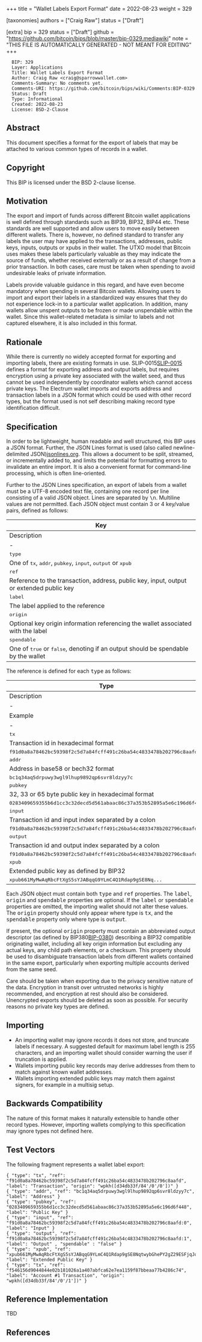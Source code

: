 
+++
title = "Wallet Labels Export Format"
date = 2022-08-23
weight = 329

[taxonomies]
authors = ["Craig Raw"]
status = ["Draft"]

[extra]
bip = 329
status = ["Draft"]
github = "https://github.com/bitcoin/bips/blob/master/bip-0329.mediawiki"
note = "THIS FILE IS AUTOMATICALLY GENERATED - NOT MEANT FOR EDITING"
+++

```
  BIP: 329
  Layer: Applications
  Title: Wallet Labels Export Format
  Author: Craig Raw <craig@sparrowwallet.com>
  Comments-Summary: No comments yet.
  Comments-URI: https://github.com/bitcoin/bips/wiki/Comments:BIP-0329
  Status: Draft
  Type: Informational
  Created: 2022-08-23
  License: BSD-2-Clause
```

<h2>Abstract</h2>


This document specifies a format for the export of labels that may be attached to various common types of records in a wallet.

<h2>Copyright</h2>


This BIP is licensed under the BSD 2-clause license.

<h2>Motivation</h2>


The export and import of funds across different Bitcoin wallet applications is well defined through standards such as BIP39, BIP32, BIP44 etc.
These standards are well supported and allow users to move easily between different wallets.
There is, however, no defined standard to transfer any labels the user may have applied to the transactions, addresses, public keys, inputs, outputs or xpubs in their wallet.
The UTXO model that Bitcoin uses makes these labels particularly valuable as they may indicate the source of funds, whether received externally or as a result of change from a prior transaction.
In both cases, care must be taken when spending to avoid undesirable leaks of private information.

Labels provide valuable guidance in this regard, and have even become mandatory when spending in several Bitcoin wallets.
Allowing users to import and export their labels in a standardized way ensures that they do not experience lock-in to a particular wallet application.
In addition, many wallets allow unspent outputs to be frozen or made unspendable within the wallet. Since this wallet-related metadata is similar to labels and not captured elsewhere, it is also included in this format.

<h2>Rationale</h2>


While there is currently no widely accepted format for exporting and importing labels, there are existing formats in use.
SLIP-0015<ref><a href="https://github.com/satoshilabs/slips/blob/master/slip-0015.md" target="_blank">SLIP-0015</a></ref> defines a format for exporting address and output labels, but requires encryption using a private key associated with the wallet seed, and thus cannot be used independently by coordinator wallets which cannot access private keys.
The Electrum wallet imports and exports address and transaction labels in a JSON format which could be used with other record types, but the format used is not self describing making record type identification difficult.

<h2>Specification</h2>


In order to be lightweight, human readable and well structured, this BIP uses a JSON format. 
Further, the JSON Lines format is used (also called newline-delimited JSON)<ref><a href="https://jsonlines.org/" target="_blank">jsonlines.org</a></ref>. 
This allows a document to be split, streamed, or incrementally added to, and limits the potential for formatting errors to invalidate an entire import.
It is also a convenient format for command-line processing, which is often line-oriented.

Further to the JSON Lines specification, an export of labels from a wallet must be a UTF-8 encoded text file, containing one record per line consisting of a valid JSON object.
Lines are separated by <tt>\n</tt>. Multiline values are not permitted.
Each JSON object must contain 3 or 4 key/value pairs, defined as follows:


|Key|
|-|
|Description|
|-|
|<tt>type</tt>|
|One of <tt>tx</tt>, <tt>addr</tt>, <tt>pubkey</tt>, <tt>input</tt>, <tt>output</tt> or <tt>xpub</tt>|
|<tt>ref</tt>|
|Reference to the transaction, address, public key, input, output or extended public key|
|<tt>label</tt>|
|The label applied to the reference|
|<tt>origin</tt>|
|Optional key origin information referencing the wallet associated with the label|
|<tt>spendable</tt>|
|One of <tt>true</tt> or <tt>false</tt>, denoting if an output should be spendable by the wallet|

The reference is defined for each <tt>type</tt> as follows:


|Type|
|-|
|Description|
|-|
|Example|
|-|
|<tt>tx</tt>|
|Transaction id in hexadecimal format|
|<tt>f91d0a8a78462bc59398f2c5d7a84fcff491c26ba54c4833478b202796c8aafd</tt>|
|<tt>addr</tt>|
|Address in base58 or bech32 format|
|<tt>bc1q34aq5drpuwy3wgl9lhup9892qp6svr8ldzyy7c</tt>|
|<tt>pubkey</tt>|
|32, 33 or 65 byte public key in hexadecimal format|
|<tt>0283409659355b6d1cc3c32decd5d561abaac86c37a353b52895a5e6c196d6f448</tt>|
|<tt>input</tt>|
|Transaction id and input index separated by a colon|
|<tt>f91d0a8a78462bc59398f2c5d7a84fcff491c26ba54c4833478b202796c8aafd:0</tt>|
|<tt>output</tt>|
|Transaction id and output index separated by a colon|
|<tt>f91d0a8a78462bc59398f2c5d7a84fcff491c26ba54c4833478b202796c8aafd:1</tt>|
|<tt>xpub</tt>|
|Extended public key as defined by BIP32|
|<tt>xpub661MyMwAqRbcFtXgS5sYJABqqG9YLmC4Q1Rdap9gSE8Nq...</tt>|

Each JSON object must contain both <tt>type</tt> and <tt>ref</tt> properties. The <tt>label</tt>, <tt>origin</tt> and <tt>spendable</tt> properties are optional. If the <tt>label</tt> or <tt>spendable</tt> properties are omitted, the importing wallet should not alter these values. The <tt>origin</tt> property should only appear where type is <tt>tx</tt>, and the <tt>spendable</tt> property only where type is <tt>output</tt>.

If present, the optional <tt>origin</tt> property must contain an abbreviated output descriptor (as defined by BIP380<ref><a href="/380" target="_blank">BIP-0380</a></ref>) describing a BIP32 compatible originating wallet, including all key origin information but excluding any actual keys, any child path elements, or a checksum.
This property should be used to disambiguate transaction labels from different wallets contained in the same export, particularly when exporting multiple accounts derived from the same seed.

Care should be taken when exporting due to the privacy sensitive nature of the data. 
Encryption in transit over untrusted networks is highly recommended, and encryption at rest should also be considered.
Unencrypted exports should be deleted as soon as possible.
For security reasons no private key types are defined.

<h2>Importing</h2>


*  An importing wallet may ignore records it does not store, and truncate labels if necessary. A suggested default for maximum label length is 255 characters, and an importing wallet should consider warning the user if truncation is applied.
*  Wallets importing public key records may derive addresses from them to match against known wallet addresses.
*  Wallets importing extended public keys may match them against signers, for example in a multisig setup.


<h2>Backwards Compatibility</h2>


The nature of this format makes it naturally extensible to handle other record types. 
However, importing wallets complying to this specification may ignore types not defined here.

<h2>Test Vectors</h2>


The following fragment represents a wallet label export:
```
{ "type": "tx", "ref": "f91d0a8a78462bc59398f2c5d7a84fcff491c26ba54c4833478b202796c8aafd", "label": "Transaction", "origin": "wpkh([d34db33f/84'/0'/0'])" }
{ "type": "addr", "ref": "bc1q34aq5drpuwy3wgl9lhup9892qp6svr8ldzyy7c", "label": "Address" }
{ "type": "pubkey", "ref": "0283409659355b6d1cc3c32decd5d561abaac86c37a353b52895a5e6c196d6f448", "label": "Public Key" }
{ "type": "input", "ref": "f91d0a8a78462bc59398f2c5d7a84fcff491c26ba54c4833478b202796c8aafd:0", "label": "Input" }
{ "type": "output", "ref": "f91d0a8a78462bc59398f2c5d7a84fcff491c26ba54c4833478b202796c8aafd:1", "label": "Output" , "spendable" : "false" }
{ "type": "xpub", "ref": "xpub661MyMwAqRbcFtXgS5sYJABqqG9YLmC4Q1Rdap9gSE8NqtwybGhePY2gZ29ESFjqJoCu1Rupje8YtGqsefD265TMg7usUDFdp6W1EGMcet8", "label": "Extended Public Key" }
{ "type": "tx", "ref": "f546156d9044844e02b181026a1a407abfca62e7ea1159f87bbeaa77b4286c74", "label": "Account #1 Transaction", "origin": "wpkh([d34db33f/84'/0'/1'])" }
```

<h2>Reference Implementation</h2>


TBD

<h2>References</h2>


<references />
